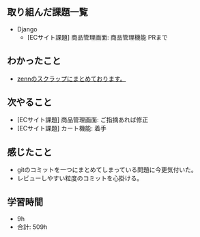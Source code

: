 ## 取り組んだ課題一覧

- Django
    - [ECサイト課題] 商品管理画面: 商品管理機能 PRまで
## わかったこと
-  [zennのスクラップにまとめております。](https://zenn.dev/r2i5w/scraps/a383da7193c586)
## 次やること

-  [ECサイト課題]  商品管理画面:  ご指摘あれば修正
-  [ECサイト課題]  カート機能: 着手

## 感じたこと
- gitのコミットを一つにまとめてしまっている問題に今更気付いた。
- レビューしやすい粒度のコミットを心掛ける。
## 学習時間

- 9h
- 合計: 509h